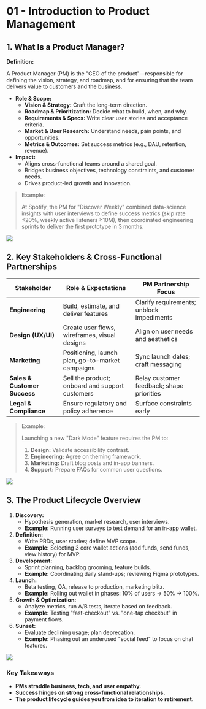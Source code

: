 # 01 - Introduction to Product Management


## 1. What Is a Product Manager?

**Definition:**

A Product Manager (PM) is the "CEO of the product"—responsible for defining the vision, strategy, and roadmap, and for ensuring that the team delivers value to customers and the business.

- **Role & Scope:**
    - **Vision & Strategy:** Craft the long-term direction.
    - **Roadmap & Prioritization:** Decide what to build, when, and why.
    - **Requirements & Specs:** Write clear user stories and acceptance criteria.
    - **Market & User Research:** Understand needs, pain points, and opportunities.
    - **Metrics & Outcomes:** Set success metrics (e.g., DAU, retention, revenue).
- **Impact:**
    - Aligns cross-functional teams around a shared goal.
    - Bridges business objectives, technology constraints, and customer needs.
    - Drives product-led growth and innovation.

> Example:
> 
> 
> At Spotify, the PM for "Discover Weekly" combined data-science insights with user interviews to define success metrics (skip rate ≤20%, weekly active listeners ≥10M), then coordinated engineering sprints to deliver the first prototype in 3 months.
> 

![](https://media.giphy.com/media/3o7aD2saalBwwftBIY/giphy.gif)

## 2. Key Stakeholders & Cross-Functional Partnerships

| Stakeholder | Role & Expectations | PM Partnership Focus |
| --- | --- | --- |
| **Engineering** | Build, estimate, and deliver features | Clarify requirements; unblock impediments |
| **Design (UX/UI)** | Create user flows, wireframes, visual designs | Align on user needs and aesthetics |
| **Marketing** | Positioning, launch plan, go-to-market campaigns | Sync launch dates; craft messaging |
| **Sales & Customer Success** | Sell the product; onboard and support customers | Relay customer feedback; shape priorities |
| **Legal & Compliance** | Ensure regulatory and policy adherence | Surface constraints early |

> Example:
> 
> 
> Launching a new "Dark Mode" feature requires the PM to:
> 
> 1. **Design:** Validate accessibility contrast.
> 2. **Engineering:** Agree on theming framework.
> 3. **Marketing:** Draft blog posts and in-app banners.
> 4. **Support:** Prepare FAQs for common user questions.

![](https://media.giphy.com/media/l0MYt5jPR6QX5pnqM/giphy.gif)

## 3. The Product Lifecycle Overview

1. **Discovery:**
    - Hypothesis generation, market research, user interviews.
    - **Example:** Running user surveys to test demand for an in-app wallet.
2. **Definition:**
    - Write PRDs, user stories; define MVP scope.
    - **Example:** Selecting 3 core wallet actions (add funds, send funds, view history) for MVP.
3. **Development:**
    - Sprint planning, backlog grooming, feature builds.
    - **Example:** Coordinating daily stand-ups; reviewing Figma prototypes.
4. **Launch:**
    - Beta testing, QA, release to production, marketing blitz.
    - **Example:** Rolling out wallet in phases: 10% of users → 50% → 100%.
5. **Growth & Optimization:**
    - Analyze metrics, run A/B tests, iterate based on feedback.
    - **Example:** Testing "fast-checkout" vs. "one-tap checkout" in payment flows.
6. **Sunset:**
    - Evaluate declining usage; plan deprecation.
    - **Example:** Phasing out an underused "social feed" to focus on chat features.

![](https://media.giphy.com/media/3oEjI6SIIHBdRxXI40/giphy.gif)

### Key Takeaways

- **PMs straddle business, tech, and user empathy.**
- **Success hinges on strong cross-functional relationships.**
- **The product lifecycle guides you from idea to iteration to retirement.**
